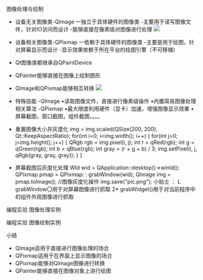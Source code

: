 图像处理与绘制
- 设备无关图像类-Qlmage
一独立于具体硬件的图像类
-主要用于读写图像文件，针对IO访问而设计
-能够直接在像素级对图像进行处理
![](_v_images_/.png)

- 设备相关图像类-QPixmap
一依赖于具体硬件的图像类
-主要是用于绘图，针对屏幕显示而设计
-显示效果依赖于所在平台的绘图引擎（不可移植)

-  Qt图像类都继承自QPaintDevice
-  QPainter能够直接在图像上绘制图形
-  Qlmage和QPixmap能够相互转换
![](_v_images_/.png)

- 特殊技能
-Qlmage
•读取图像文件，直接进行像素级操作
•内置简易图像处理相关算法
-QPixmap
•最大限度利用硬件（显卡）加速，增强图像显示效果
•屏幕截图，窗口截图，组件截图，。。。

- 重置图像大小并灰度化
img = img.scaled(QSize(200, 200), Qt::KeepAspectRatio);
for(int i=0; i<img.width(); i++)
{
for(int j=0; j<img.height(); j++)
{
QRgb rgb = img.pixel(i, j);
int r = qRed(rgb);
int g = qGreen(rgb);
int b = qBlue(rgb);
int gray = (r + g + b) / 3;
img.setPixel(i, j, qRgb(gray, gray, gray));
}
}

- 屏幕截图后灰度化处理
WId wid = QApplication::desktop()->winld();
QPixmap pmap = QPixmap: : grabWindow(wid);
Qlmage img = pmap.tolmage();
//图像灰度化操作
img.save("pic.png");
小贴士 ：
L grabWindow〇用于对屏幕图像进行抓取
2* grabWidget()用于对当前程序中的组件外观图像进行抓取

编程实验 图像处理实例

编程实验 图像绘制实例

小结
-  Qlmage适用于直接进行图像处理的场合
-  QPixmap适用于在界面上显示图像的场合
-  QPixmap能够对Qlmage图像进行转换
-  QPainter能够直接在图像对象上进行绘图


